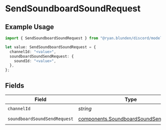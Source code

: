 # SendSoundboardSoundRequest

## Example Usage

```typescript
import { SendSoundboardSoundRequest } from "@ryan.blunden/discord/models/operations";

let value: SendSoundboardSoundRequest = {
  channelId: "<value>",
  soundboardSoundSendRequest: {
    soundId: "<value>",
  },
};
```

## Fields

| Field                                                                                          | Type                                                                                           | Required                                                                                       | Description                                                                                    |
| ---------------------------------------------------------------------------------------------- | ---------------------------------------------------------------------------------------------- | ---------------------------------------------------------------------------------------------- | ---------------------------------------------------------------------------------------------- |
| `channelId`                                                                                    | *string*                                                                                       | :heavy_check_mark:                                                                             | N/A                                                                                            |
| `soundboardSoundSendRequest`                                                                   | [components.SoundboardSoundSendRequest](../../models/components/soundboardsoundsendrequest.md) | :heavy_check_mark:                                                                             | N/A                                                                                            |